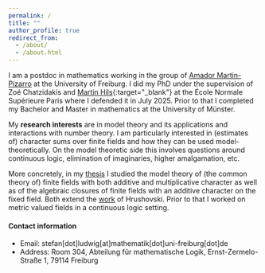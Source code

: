 ```yaml
---
permalink: /
title: ""
author_profile: true
redirect_from: 
  - /about/
  - /about.html
---
```


I am a postdoc in mathematics working in the group of [Amador Martin-Pizarro](https://home.mathematik.uni-freiburg.de/pizarro/) at the University of Freiburg. I did my PhD under the supervision of Zoé Chatzidakis and [Martin Hils](https://www.uni-muenster.de/Logik/hils/){:target="_blank"} at the École Normale Supérieure Paris where I defended it in July 2025. Prior to that I completed my Bachelor and Master in mathematics at the University of Münster.

My **research interests** are in model theory and its applications and interactions with number theory. I am particularly interested in (estimates of) character sums over finite fields and how they can be used model-theoretically. On the model theoretic side this involves questions around continuous logic, elimination of imaginaries, higher amalgamation, etc.

More concretely, in my [thesis](https://theses.hal.science/tel-05236078) I studied the model theory of (the common theory of) finite fields with both additive and multiplicative character as well as of the algebraic closures of finite fields with an additive character on the fixed field. Both extend the [work](https://arxiv.org/abs/1911.01096) of Hrushovski. Prior to that I worked on metric valued fields in a continuous logic setting. 

#### Contact information
 * Email: stefan[dot]ludwig[at]mathematik[dot]uni-freiburg[dot]de
 * Address: Room 304, Abteilung für mathematische Logik, Ernst-Zermelo-Straße 1, 79114 Freiburg
